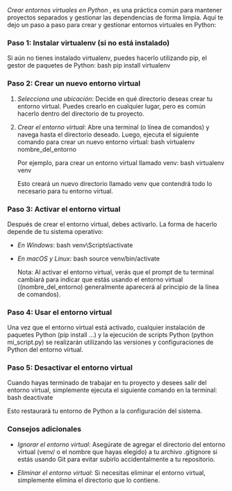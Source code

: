 *Crear entornos virtuales en Python* , es una práctica común para mantener proyectos separados y gestionar las dependencias de forma limpia. Aquí te dejo un paso a paso para crear y gestionar entornos virtuales en Python:
### Paso 1: Instalar virtualenv (si no está instalado)
Si aún no tienes instalado virtualenv, puedes hacerlo utilizando pip, el gestor de paquetes de Python:
bash
pip install virtualenv

### Paso 2: Crear un nuevo entorno virtual
1. *Selecciona una ubicación*: Decide en qué directorio deseas crear tu entorno virtual. Puedes crearlo en cualquier lugar, pero es común hacerlo dentro del directorio de tu proyecto.
2. *Crear el entorno virtual*: Abre una terminal (o línea de comandos) y navega hasta el directorio deseado. Luego, ejecuta el siguiente comando para crear un nuevo entorno virtual:
   bash
   virtualenv nombre_del_entorno
   
   Por ejemplo, para crear un entorno virtual llamado venv:
   bash
   virtualenv venv
   
   Esto creará un nuevo directorio llamado venv que contendrá todo lo necesario para tu entorno virtual.
### Paso 3: Activar el entorno virtual
Después de crear el entorno virtual, debes activarlo. La forma de hacerlo depende de tu sistema operativo:
- *En Windows*:
  bash
  venv\Scripts\activate
  
- *En macOS y Linux*:
  bash
  source venv/bin/activate
  
   Nota: Al activar el entorno virtual, verás que el prompt de tu terminal cambiará para indicar que estás usando el entorno virtual ((nombre_del_entorno) generalmente aparecerá al principio de la línea de comandos).
### Paso 4: Usar el entorno virtual
Una vez que el entorno virtual está activado, cualquier instalación de paquetes Python (pip install ...) y la ejecución de scripts Python (python mi_script.py) se realizarán utilizando las versiones y configuraciones de Python del entorno virtual.
### Paso 5: Desactivar el entorno virtual
Cuando hayas terminado de trabajar en tu proyecto y desees salir del entorno virtual, simplemente ejecuta el siguiente comando en la terminal:
bash
deactivate

Esto restaurará tu entorno de Python a la configuración del sistema.
### Consejos adicionales
- *Ignorar el entorno virtual*: Asegúrate de agregar el directorio del entorno virtual (venv/ o el nombre que hayas elegido) a tu archivo .gitignore si estás usando Git para evitar subirlo accidentalmente a tu repositorio.

- *Eliminar el entorno virtual*: Si necesitas eliminar el entorno virtual, simplemente elimina el directorio que lo contiene.